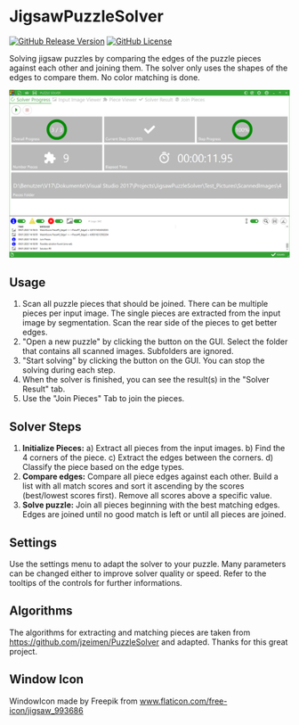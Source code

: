 # JigsawPuzzleSolver

[![GitHub Release Version](https://img.shields.io/github/v/release/M1S2/JigsawPuzzleSolver)](https://github.com/M1S2/JigsawPuzzleSolver/releases/latest)
[![GitHub License](https://img.shields.io/github/license/M1S2/JigsawPuzzleSolver)](LICENSE.md)

Solving jigsaw puzzles by comparing the edges of the puzzle pieces against each other and joining them.
The solver only uses the shapes of the edges to compare them. No color matching is done.

![JigsawPuzzleSolver screenshot](doc/Screenshot_JigsawPuzzleSolver.png)

## Usage
1. Scan all puzzle pieces that should be joined. There can be multiple pieces per input image. The single pieces are extracted from the input image by segmentation. Scan the rear side of the pieces to get better edges.
2. "Open a new puzzle" by clicking the button on the GUI. Select the folder that contains all scanned images. Subfolders are ignored.
3. "Start solving" by clicking the button on the GUI. You can stop the solving during each step.
4. When the solver is finished, you can see the result(s) in the "Solver Result" tab.
5. Use the "Join Pieces" Tab to join the pieces.

## Solver Steps
1. **Initialize Pieces:**
   a) Extract all pieces from the input images.
   b) Find the 4 corners of the piece.
   c) Extract the edges between the corners.
   d) Classify the piece based on the edge types.
2. **Compare edges:** Compare all piece edges against each other. Build a list with all match scores and sort it ascending by the scores (best/lowest scores first). Remove all scores above a specific value. 
3. **Solve puzzle:** Join all pieces beginning with the best matching edges. Edges are joined until no good match is left or until all pieces are joined.

## Settings
Use the settings menu to adapt the solver to your puzzle. Many parameters can be changed either to improve solver quality or speed. Refer to the tooltips of the controls for further informations.

## Algorithms
The algorithms for extracting and matching pieces are taken from https://github.com/jzeimen/PuzzleSolver and adapted.
Thanks for this great project. 

## Window Icon
WindowIcon made by Freepik from www.flaticon.com/free-icon/jigsaw_993686